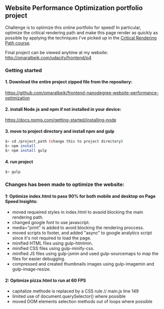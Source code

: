 ## Website Performance Optimization portfolio project

Challenge is to optimize this online portfolio for speed! In particular, optimize the critical rendering path and make this page render as quickly as possible by applying the techniques I've picked up in the [Critical Rendering Path course](https://www.udacity.com/course/ud884).

Final project can be viewed anytime at my website:
http://omaralbeik.com/udacity/frontend/p4


### Getting started
#### 1. Download the entire project zipped file from the repository:
https://github.com/omaralbeik/frontend-nanodegree-website-performance-optimization


#### 2. install Node.js and npm if not installed in your device:
https://docs.npmjs.com/getting-started/installing-node


#### 3. move to project directory and install npm and gulp

  ``` bash
  $> cd /project_path (change this to project directory)
  $> npm install
  $> npm install gulp
  ```

#### 4. run project

  ``` bash
  $> gulp
  ```

### Changes has been made to optimize the website:

#### 1: Optimize index.html to pass 90% for both mobile and desktop on Page Speed Insights:
+ moved requeired styles in index.html to avaoid blocking the main rendering path.
+ changed google font to use javascript.
+ media="print" is added to avoid blocking the rendering proccess.
+ moved scripts to footer, and added "async" to google analytics script since it's not required to load the page.
+ minified HTML files using gulp-htmlmin.
+ minified CSS files using gulp-minify-css.
+ minified JS files using gulp-jsmin and used gulp-sourcemaps to map the files for easier debugging.
+ compressed and created thumbnails images using gulp-imagemin and gulp-image-resize.


#### 2: Optimize pizza.html to run at 60 FPS
+ capitalize methode is replaced by a CSS rule // main.js line 149
+ limited use of document.querySelector() where possible
+ moved DOM elements selection methods out of loops where possible
